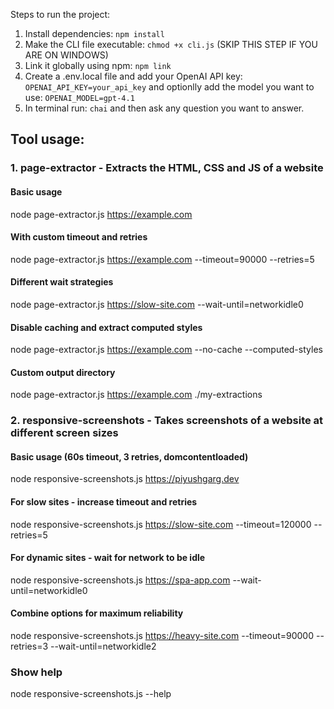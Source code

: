 Steps to run the project:
1. Install dependencies: `npm install`
2. Make the CLI file executable: `chmod +x cli.js` (SKIP THIS STEP IF YOU ARE ON WINDOWS)
3. Link it globally using npm: `npm link`
4. Create a .env.local file and add your OpenAI API key: `OPENAI_API_KEY=your_api_key` and optionlly add the model you want to use: `OPENAI_MODEL=gpt-4.1`
5. In terminal run: `chai` and then ask any question you want to answer.

## Tool usage:
### 1. page-extractor - Extracts the HTML, CSS and JS of a website
#### Basic usage
node page-extractor.js https://example.com

#### With custom timeout and retries
node page-extractor.js https://example.com --timeout=90000 --retries=5

#### Different wait strategies
node page-extractor.js https://slow-site.com --wait-until=networkidle0

#### Disable caching and extract computed styles
node page-extractor.js https://example.com --no-cache --computed-styles

#### Custom output directory
node page-extractor.js https://example.com ./my-extractions

### 2. responsive-screenshots - Takes screenshots of a website at different screen sizes
#### Basic usage (60s timeout, 3 retries, domcontentloaded)
node responsive-screenshots.js https://piyushgarg.dev

#### For slow sites - increase timeout and retries
node responsive-screenshots.js https://slow-site.com --timeout=120000 --retries=5

#### For dynamic sites - wait for network to be idle
node responsive-screenshots.js https://spa-app.com --wait-until=networkidle0

#### Combine options for maximum reliability
node responsive-screenshots.js https://heavy-site.com --timeout=90000 --retries=3 --wait-until=networkidle2

### Show help
node responsive-screenshots.js --help